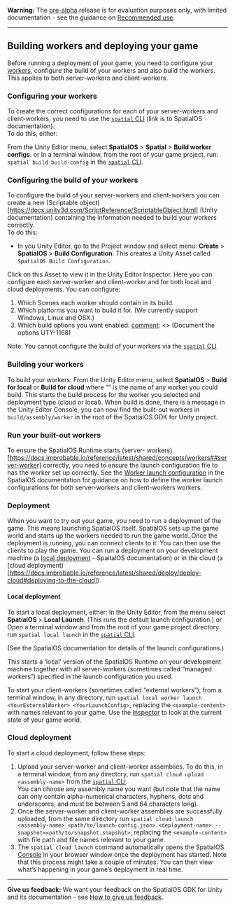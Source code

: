 **Warning:** The [pre-alpha](https://docs.improbable.io/reference/latest/shared/release-policy#maturity-stages) release is for evaluation purposes only, with limited documentation - see the guidance on [Recommended use](../../README.md#recommended-use).

-----
## Building workers and deploying your game

Before running a deployment of your game, you need to configure your [workers](https://docs.improbable.io/reference/latest/shared/glossary#worker), configure the build of your workers and also build the workers. This applies to both server-workers and client-workers.

### Configuring your workers
To create the correct configurations for each of your server-workers and client-workers, you need to use the [`spatial` CLI](https://docs.improbable.io/reference/latest/shared/glossary#the-spatial-command-line-tool-cli) (link is to SpatialOS documentation). 
</br>To do this, either:


From the Unity Editor menu, select **SpatialOS** > **Spatial** > **Build worker  configs**.
or
In a terminal window, from the root of your game project, run:  `spatial build build-config` in the [`spatial` CLI](https://docs.improbable.io/reference/latest/shared/glossary#the-spatial-command-line-tool-cli). 


### Configuring the build of your workers
To configure the build of your server-workers and client-workers you can create a new (Scriptable object)[https://docs.unity3d.com/ScriptReference/ScriptableObject.html] (Unity documentation) containing the information needed to build your workers correctly. 
</br>To do this:
* In you Unity Editor, go to the Project window and select menu:  **Create** > **SpatialOS** > **Build Configuration**. This creates a Unity Asset called `SpatialOS Build Configuration`. 

Click on this Asset to view it in the Unity Editor Inspector. Here you can configure each server-worker and client-worker and for both local and cloud deployments. You can configure:
1. Which Scenes each worker should contain in its build.
2. Which platforms you want to build it for. (We currently support Windows, Linux and OSX.)
3. Which build options you want enabled. 
[comment]: <> (Document the options UTY-1168)
 


Note: You cannot configure the build of your workers via the  [`spatial` CLI](https://docs.improbable.io/reference/latest/shared/glossary#the-spatial-command-line-tool-cli)

### Building your workers
To build your workers:
From the Unity Editor menu, select **SpatialOS** > **Build <WorkerName> for local** or  **Build <WorkerName> for  cloud** where “<WorkerName>” is the name of any worker you could build. 
This starts the build process for the worker you selected and deployment type (cloud or local). When build is done, there is a message in the Unity Editor Console, you can now find the built-out workers in `build/assembly/worker` in the root of the SpatialOS GDK for Unity  project.

### Run your built-out workers

To ensure the SpatialOS Runtime starts (server- workers)[https://docs.improbable.io/reference/latest/shared/concepts/workers##server-worker] correctly, you need to ensure the launch configuration file to has the worker set up correctly. See the [Worker launch configuration](https://docs.improbable.io/reference/latest/shared/worker-configuration/launch-configuration#worker-launch-configuration) in the SpatialOS documentation for guidance on how to define the worker launch configurations for both server-workers and client-workers workers.

### Deployment
When you want to try out your game, you need to run a deployment of the game. This means launching SpatialOS itself. SpatialOS sets up the game world and starts up the workers needed to run the game world. Once the deployment is running, you can connect clients to it. You can then use the clients to play the game.
You can run a deployment on your development machine (a [local deployment](https://docs.improbable.io/reference/latest/shared/deploy/deploy-local) - SpaitalOS documentation) or in the cloud (a [cloud deployment)[https://docs.improbable.io/reference/latest/shared/deploy/deploy-cloud#deploying-to-the-cloud]).

#### Local deployment

To start a local deployment, either:
In the Unity Editor, from the menu select **SpatialOS** > **Local Launch**. (This runs the default launch configuration.)
or 
Open a terminal window and from the root of your game project directory run `spatial local launch` in the [`spatial` CLI](https://docs.improbable.io/reference/latest/shared/glossary#the-spatial-command-line-tool-cli).

(See the SpatialOS documentation for details of the launch configurations.)

This starts a ‘local’ version of the SpatialOS Runtime on your development machine together with all server-workers (sometimes called “managed workers”) specified in the launch configuration you used. 

To start your client-workers (sometimes called “external workers”), from a terminal window, in any directory, run `spatial local worker launch <YourExternalWorker> <YourLaunchConfig>`,  replacing the `<example-content>` with names relevant to your game.
Use the [Inspector](https://docs.improbable.io/reference/latest/shared/operate/inspector)  to look at the current state of your game world. 

### Cloud deployment
To start a cloud deployment, follow these steps: 
1. Upload your server-worker and client-worker assemblies. To do this, in a terminal window, from any directory, run `spatial cloud upload <assembly-name>` from the [`spatial` CLI](https://docs.improbable.io/reference/latest/shared/glossary#the-spatial-command-line-tool-cli). 
</br>You can choose any assembly name you want (but note that the name can only contain alpha-numerical characters, hyphens, dots and underscores, and must be between 5 and 64 characters long).
2. Once the server-worker and client-worker assemblies are successfully uploaded, from the same directory run `spatial cloud launch <assembly-name> <path/to/launch-config.json> <deployment-name> --snapshot=<path/to/snapshot.snapshot>`, replacing the `<example-content>` with file path and file names relevant to your game.
3. The `spatial cloud launch` command automatically opens the SpatialOS [Console](https://docs.improbable.io/reference/latest/shared/glossary#console) in your browser window once the deployment has started. Note that this process might take a couple of minutes. You can then view what’s happening in your game’s deployment in real time.

----
**Give us feedback:** We want your feedback on the SpatialOS GDK for Unity and its documentation  - see [How to give us feedback](../../README.md#give-us-feedback).


[comment]: <> (Document the options UTY-1168)
[comment]: <> (Document the options UTY-1170)